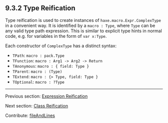## 9.3.2 Type Reification

Type reification is used to create instances of `haxe.macro.Expr.ComplexType` in a convenient way. It is identified by a `macro : Type`, where `Type` can be any valid type path expression. This is similar to explicit type hints in normal code, e.g. for variables in the form of `var x:Type`.

Each constructor of `ComplexType` has a distinct syntax:



* `TPath`: `macro : pack.Type`
* `TFunction`: `macro : Arg1 -> Arg2 -> Return`
* `TAnonymous`: `macro : { field: Type }`
* `TParent`: `macro : (Type)`
* `TExtend`: `macro : {> Type, field: Type }`
* `TOptional`: `macro : ?Type`

---

Previous section: [Expression Reification](macro-reification-expression.md)

Next section: [Class Reification](macro-reification-class.md)

Contribute: [fileAndLines](https://github.com/HaxeFoundation/HaxeManual/blob/master/09-macros.tex#L107-107)